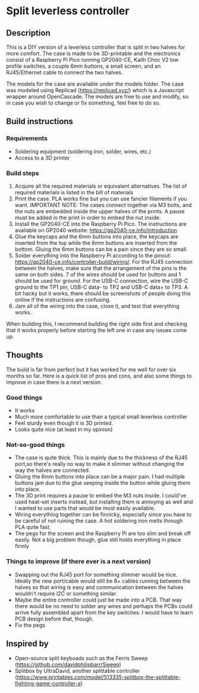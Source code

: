 # Split leverless controller

## Description

This is a DIY version of a leverless controller that is split in two halves for more comfort. The case is made to be 3D-printable and the electronics consist of a Raspberry Pi Pico running GP2040-CE, Kailh Choc V2 low profile switches, a couple 6mm buttons,  a small screen, and an RJ45/Ethernet cable to connect the two halves.

The models for the case are available under the models folder. The case was modeled using Replicad (https://replicad.xyz/) which is a Javascript wrapper around OpenCascade. The models are free to use and modify, so in case you wish to change or fix something, feel free to do so.

## Build instructions

### Requirements

+ Soldering equipment (soldering iron, solder, wires, etc.)
+ Access to a 3D printer

### Build steps

1. Acquire all the required materials or equivalent alternatives. The list of required materials is listed in the bill of materials
2. Print the case. PLA works fine but you can use fancier filaments if you want. IMPORTANT NOTE: The cases connect together via M3 bolts, and the nuts are embedded inside the upper halves of the prints. A pause must be added in the print in order to embed the nut inside.
3. Install the GP2040-CE into the Raspberry Pi Pico. The instructions are available on GP2040 website: https://gp2040-ce.info/introduction
4. Glue the keycaps and the 6mm buttons into place, the keycaps are inserted from the top while the 6mm buttons are inserted from the bottom. Gluing the 6mm buttons can be a pain since they are so small.
5. Solder everything into the Raspberry Pi according to the pinout: https://gp2040-ce.info/controller-build/wiring/. For the RJ45 connection between the halves, make sure that the arrangement of the pins is the same on both sides. 7 of the wires should be used for buttons and 1 should be used for ground. For the USB-C connection, wire the USB-C ground to the TP1 pin, USB-C data- to TP2 and USB-C data+ to TP3. A bit hacky but it works, there should be screenshots of people doing this online if the instructions are confusing.
6. Jam all of the wiring into the case, close it, and test that everything works.

When building this, I recommend building the right side first and checking that it works properly before starting the left one in case any issues come up.


## Thoughts

The build is far from perfect but it has worked for me well for over six months so far. Here is a quick list of pros and cons, and also some things to improve in case there is a next version.

### Good things
+ It works
+ Much more comfortable to use than a typical small leverless controller
+ Feel sturdy even though it is 3D printed.
+ Looks quite nice (at least in my opinion)

### Not-so-good things
+ The case is quite thick. This is mainly due to the thickness of the RJ45 port,so there's really no way to make it slimmer without changing the way the halves are connected.
+ Gluing the 6mm buttons into place can be a major pain. I had multiple buttons jam due to the glue seeping inside the button while gluing them into place.
+ The 3D print requires a pause to embed the M3 nuts inside. I could've used heat-set inserts instead, but installing them is annoying as well and I wanted to use parts that would be most easily available.
+ Wiring everything together can be finnicky, especially since you have to be careful of not ruining the case. A hot soldering iron melts through PLA quite fast.
+ The pegs for the screen and the Raspberry Pi are too slim and break off easily. Not a big problem though, glue still holds everything in place firmly

### Things to improve (if there ever is a next version)

+ Swapping out the RJ45 port for something slimmer would be nice. Ideally the new port/cable would still be 8+ cables running between the halves so that wiring is easy and communication between the halves wouldn't require I2C or something similar.
+ Maybe the entire controller could just be made into a PCB. That way there would be no need to solder any wires and perhaps the PCBs could arrive fully assembled apart from the key switches. I would have to learn PCB design before that, though.
+ Fix the pegs

## Inspired by
+ Open-source split keyboads such as the Ferris Sweep (https://github.com/davidphilipbarr/Sweep)
+ Splitbox by UltraDavid, another splittable controller (https://www.printables.com/model/513335-splitbox-the-splittable-fighting-game-controller-a)